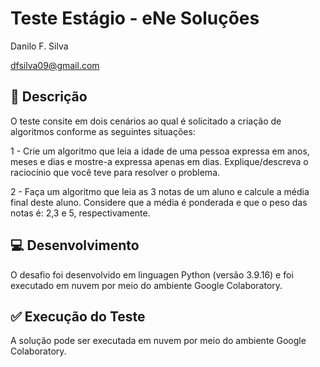 # Teste Estágio - eNe Soluções
Danilo F. Silva

dfsilva09@gmail.com

## 📝 Descrição

O teste consite em dois cenários ao qual é solicitado a criação de algoritmos conforme
 as seguintes situações:
 
 1 - Crie um algoritmo que leia a idade de uma pessoa expressa em anos, meses e dias e
mostre-a expressa apenas em dias. Explique/descreva o raciocínio que você teve para
resolver o problema.

2 - Faça um algoritmo que leia as 3 notas de um aluno e calcule a média final deste aluno.
Considere que a média é ponderada e que o peso das notas é: 2,3 e 5, respectivamente.

## 💻 Desenvolvimento

O desafio foi desenvolvido em linguagen Python (versão 3.9.16) e foi executado em nuvem por meio do ambiente Google Colaboratory.

## ✅ Execução do Teste
A solução pode ser executada em nuvem por meio do ambiente Google Colaboratory.
